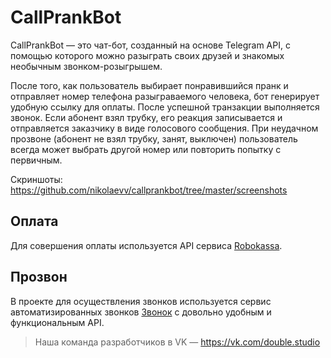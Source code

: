 CallPrankBot
=============================

CallPrankBot — это чат-бот, созданный на основе Telegram API, с помощью которого можно разыграть своих друзей и знакомых необычным звонком-розыгрышем. 

После того, как пользователь выбирает понравившийся пранк и отправляет номер телефона разыграваемого человека, бот генерирует удобную ссылку для оплаты. После успешной транзакции выполняется звонок. Если абонент взял трубку, его реакция записывается и отправляется заказчику в виде голосового сообщения. При неудачном прозвоне (абонент не взял трубку, занят, выключен) пользователь всегда может выбрать другой номер или повторить попытку с первичным.

Скриншоты: https://github.com/nikolaevv/callprankbot/tree/master/screenshots

Оплата
------------

Для совершения оплаты используется API сервиса [Robokassa](https://robokassa.com/).

Прозвон
------------

В проекте для осуществления звонков используется сервис автоматизированных звонков [Звонок](https://zvonok.com) с довольно удобным и функциональным API.

> Наша команда разработчиков в VK — https://vk.com/double.studio
